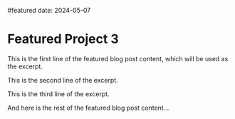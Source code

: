 #featured
date: 2024-05-07

# Featured Project 3

This is the first line of the featured blog post content, which will be used as the excerpt.

This is the second line of the excerpt.

This is the third line of the excerpt.

And here is the rest of the featured blog post content...

